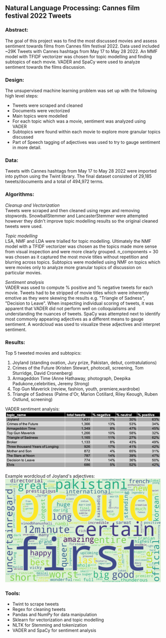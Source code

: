 

## Natural Language Processing: Cannes film festival 2022 Tweets

### Abstract:
The goal of this project was to find the most discussed movies and assess sentiment towards films from Cannes film festival 2022. Data used included ~29K Tweets with Cannes hashtags from May 17 to May 28 2022. An MMF model with TFIDF vectorizer was chosen for topic modelling and finding subtopics of each movie. VADER and SpaCy were used to analyze sentiment towards the films discussion. 


### Design: 

The unsupervised machine learning problem was set up with the following high level steps: 
- Tweets were scraped and cleaned
- Documents were vectorized
- Main topics were modelled
- For each topic which was a movie, sentiment was analyzed using VADER
- Subtopics were found within each movie to explore more granular topics discussed
- Part of Speech tagging of adjectives was used to try to gauge sentiment in more detail. 
 

### Data:

Tweets with Cannes hashtags from May 17 to May 28 2022 were imported into python using the Twint library. The final dataset consisted of 29,185 tweets/documents and a total of 494,972 terms. 

### Algorithms:

<i>Cleanup and Vectorization</i><br>
Tweets were scraped and then cleaned using regex and removing stopwords.
SnowballStemmer and LancasterStemmer were attempted however they didn't improve topic modelling results so the original cleaned tweets were used.

<i>Topic modelling</i><br>
LSA, NMF and LDA were trialled for topic modelling. Ultimately the NMF model with a TFIDF vectorizer was chosen as the topics made more sense from visual inspection and were more clearly grouped. n_components = 30 was chosen as it captured the most movie titles without repetition and blurring across topics. 
Subtopics were modelled using NMF on topics which were movies only to analyze more granular topics of discussion on particular movies. 

<i>Sentiment analysis</i><br>
VADER was used to compute % positive and % negative tweets for each movie. Tweets had to be stripped of movie titles which were inherently emotive as they were skewing the results e.g. "Triangle of Sadness", "Decision to Leave". When inspecting individual scoring of tweets, it was apparent that VADER did not perform well on colloquialisms and understanding the nuances of tweets. 
SpaCy was attempted next to identify most commonly appearing adjectives as a different means to gauge sentiment. A wordcloud was used to visualize these adjectives and interpret sentiment. 

### Results:

Top 5 tweeted movies and subtopics: 
1. Joyland (standing ovation, Jury prize, Pakistan, debut, contratulations)
2. Crimes of the Future (Kristen Stewart, photocall, screening, Tom Sturridge, David Cronenberg)
3. Armageddon Time (Anne Hathaway, photograph, Deepika Padukone,celebrities, Jeremy Strong)
4. Top Gun Maverick (review, fashion, youth, premiere,wardrobe)
5. Triangle of Sadness (Palme d'Or, Marion Cotillard, Riley Keough, Ruben Ostlund, screening)

VADER sentiment analysis: 
<img src="./images/vader_results.png" width="700">

Example wordcloud of Joyland's adjectives:
<img src="./images/wordcloud.png" width="700">

### Tools:
- Twint to scrape tweets
- Regex for cleaning tweets
- Pandas and NumPy for data manipulation  
- Sklearn for vectorization and topic modelling
- NLTK for Stemming and tokenization
- VADER and SpaCy for sentiment analysis

